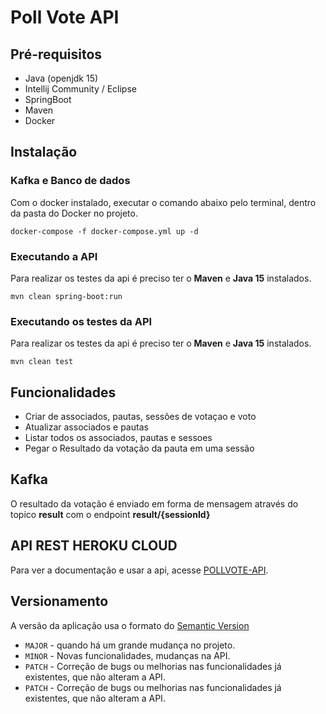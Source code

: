 # Poll Vote API
## Pré-requisitos
* Java (openjdk 15)
* Intellij Community / Eclipse
* SpringBoot
* Maven
* Docker

## Instalação
### Kafka e Banco de dados
Com o docker instalado, executar o comando abaixo pelo terminal, dentro da pasta do Docker no projeto.
````
docker-compose -f docker-compose.yml up -d
````

### Executando a API
Para realizar os testes da api é preciso ter o **Maven** e **Java 15** instalados.
````
mvn clean spring-boot:run
````
### Executando os testes da API
Para realizar os testes da api é preciso ter o **Maven** e **Java 15** instalados.
````
mvn clean test
````

## Funcionalidades
* Criar de associados, pautas, sessões de votaçao e voto
* Atualizar associados e pautas
* Listar todos os associados, pautas e sessoes
* Pegar o Resultado da votação da pauta em uma sessão

## Kafka
O resultado da votação é enviado em forma de mensagem através do topico **result** com o endpoint **result/{sessionId}**

## API REST HEROKU CLOUD
Para ver a documentação e usar a api, acesse [POLLVOTE-API](https://agenda-vote.herokuapp.com/swagger-ui.html).

## Versionamento
A versão da aplicação usa o formato do [Semantic Version](https://semver.org/)

* `MAJOR` - quando há um grande mudança no projeto.
* `MINOR` - Novas funcionalidades, mudanças na API.
* `PATCH` - Correção de bugs ou melhorias nas funcionalidades já existentes, que não alteram a API.
* `PATCH` - Correção de bugs ou melhorias nas funcionalidades já existentes, que não alteram a API.
